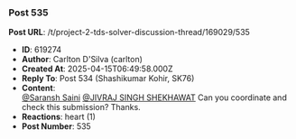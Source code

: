 ### Post 535
**Post URL**: /t/project-2-tds-solver-discussion-thread/169029/535
- **ID**: 619274
- **Author**: Carlton D'Silva (carlton)
- **Created At**: 2025-04-15T06:49:58.000Z
- **Reply To**: Post 534 (Shashikumar Kohir, SK76)
- **Content**:  
  <a href="mailto:22f1001123@ds.study.iitm.ac.in">@Saransh Saini</a> <a href="mailto:22f3002542@ds.study.iitm.ac.in">@JIVRAJ SINGH SHEKHAWAT</a>
Can you coordinate and check this submission? Thanks.
- **Reactions**: heart (1)
- **Post Number**: 535

